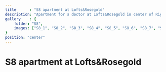 ```yaml
---
title      : "S8 apartment at Lofts&Rosegold"
description: "Apartment for a doctor at Lofts&Rosegold in center of Riga.\n\nYear: 2020-...\nArea: 70m2\nLocation: Riga, Latvia\n\nInterior design: Annija Straume"
gallery    : {
    folder: "S8",
    images: ["S8_1", "S8_2", "S8_3", "S8_4", "S8_5", "S8_6", "S8_7", "S8_8", "S8_9"],
}
position: "center"
---
```

# S8 apartment at Lofts&Rosegold